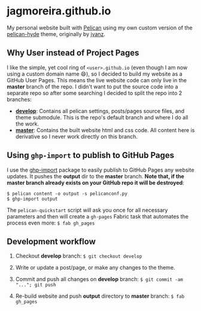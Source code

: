 # jagmoreira.github.io

My personal website built with [Pelican](https://blog.getpelican.com/) using my own custom version of the [pelican-hyde](https://github.com/jagmoreira/pelican-hyde) theme, originally by [jvanz](https://github.com/jvanz).


## Why User instead of Project Pages

I like the simple, yet cool ring of `<user>.github.io` (even though I am now using a custom domain name :smile:), so I decided to build my website as a GitHub User Pages. This means the live website code can only live in the **master** branch of the repo. I didn't want to put the source code into a separate repo so after some searching I decided to split the repo into 2 branches:

* [**develop**](https://github.com/jagmoreira/jagmoreira.github.io/tree/develop): Contains all pelican settings, posts/pages source files, and theme submodule. This is the repo's default branch and where I do all the work.
* [**master**](https://github.com/jagmoreira/jagmoreira.github.io/tree/master): Contains the built website html and css code. All content here is derivative so I never work directly on this branch.


## Using `ghp-import` to publish to GitHub Pages

I use the [ghp-import](https://github.com/davisp/ghp-import) package to easily publish to GitHub Pages any website updates. It pushes the **output** dir to the **master** branch. **Note that, if the master branch already exists on your GitHub repo it will be destroyed**:

    $ pelican content -o output -s pelicanconf.py
    $ ghp-import output

The `pelican-quickstart` script will ask you once for all necessary parameters and then will create a `gh-pages` Fabric task that automates the process even more: `$ fab gh_pages`


## Development workflow

1. Checkout **develop** branch: `$ git checkout develop`

1. Write or update a post/page, or make any changes to the theme.

1. Commit and push all changes on **develop** branch: `$ git commit -am "..."; git push`

1. Re-build website and push **output** directory to **master** branch: `$ fab gh_pages`
